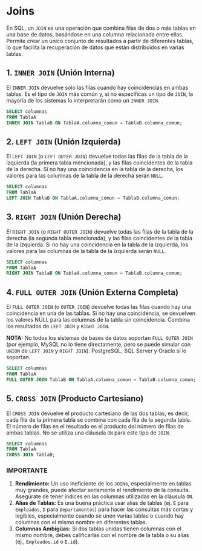 # Joins

En SQL, un `JOIN` es una operación que combina filas de dos o más tablas en una base de datos, basándose en una columna relacionada entre ellas. Permite crear un único conjunto de resultados a partir de diferentes tablas, lo que facilita la recuperación de datos que están distribuidos en varias tablas.

## 1. `INNER JOIN` (Unión Interna)

El `INNER JOIN` devuelve solo las filas cuando hay coincidencias en ambas tablas. Es el tipo de `JOIN` más común y, si no especificas un tipo de `JOIN`, la mayoría de los sistemas lo interpretarán como un `INNER JOIN`.

```sql
SELECT columnas
FROM TablaA
INNER JOIN TablaB ON TablaA.columna_comun = TablaB.columna_comun;
```

## 2. `LEFT JOIN` (Unión Izquierda)

El `LEFT JOIN` (o `LEFT OUTER JOIN`) devuelve todas las filas de la tabla de la izquierda (la primera tabla mencionada), y las filas coincidentes de la tabla de la derecha. Si no hay una coincidencia en la tabla de la derecha, los valores para las columnas de la tabla de la derecha serán `NULL`.

```sql
SELECT columnas
FROM TablaA
LEFT JOIN TablaB ON TablaA.columna_comun = TablaB.columna_comun;
```

## 3. `RIGHT JOIN` (Unión Derecha)

El `RIGHT JOIN` (o `RIGHT OUTER JOIN`) devuelve todas las filas de la tabla de la derecha (la segunda tabla mencionada), y las filas coincidentes de la tabla de la izquierda. Si no hay una coincidencia en la tabla de la izquierda, los valores para las columnas de la tabla de la izquierda serán `NULL`.

```sql
SELECT columnas
FROM TablaA
RIGHT JOIN TablaB ON TablaA.columna_comun = TablaB.columna_comun;
```

## 4. `FULL OUTER JOIN` (Unión Externa Completa)

El `FULL OUTER JOIN` (o `OUTER JOIN`) devuelve todas las filas cuando hay una coincidencia en una de las tablas. Si no hay una coincidencia, se devuelven los valores NULL para las columnas de la tabla sin coincidencia. Combina los resultados de `LEFT JOIN` y `RIGHT JOIN`.

**NOTA:** No todos los sistemas de bases de datos soportan `FULL OUTER JOIN` (por ejemplo, MySQL no lo tiene directamente, pero se puede simular con `UNION` de `LEFT JOIN` y `RIGHT JOIN`). PostgreSQL, SQL Server y Oracle sí lo soportan.

```sql
SELECT columnas
FROM TablaA
FULL OUTER JOIN TablaB ON TablaA.columna_comun = TablaB.columna_comun;
```

## 5. `CROSS JOIN` (Producto Cartesiano)

El `CROSS JOIN` devuelve el producto cartesiano de las dos tablas, es decir, cada fila de la primera tabla se combina con cada fila de la segunda tabla. El número de filas en el resultado es el producto del número de filas de ambas tablas. No se utiliza una cláusula `ON` para este tipo de `JOIN`.

```sql
SELECT columnas
FROM TablaA
CROSS JOIN TablaB;
```

### IMPORTANTE

1. **Rendimiento:** Un uso ineficiente de los `JOIN`s, especialmente en tablas muy grandes, puede afectar seriamente el rendimiento de la consulta. Asegúrate de tener índices en las columnas utilizadas en la cláusula `ON`.
2. **Alias de Tablas:** Es una buena práctica usar alias de tablas (ej. `E` para `Empleados`, `D` para `Departamentos`) para hacer las consultas más cortas y legibles, especialmente cuando se unen varias tablas o cuando hay columnas con el mismo nombre en diferentes tablas.
3. **Columnas Ambigüas:** Si dos tablas unidas tienen columnas con el mismo nombre, debes calificarlas con el nombre de la tabla o su alias (ej., `Empleados.id` o `E.id`).
